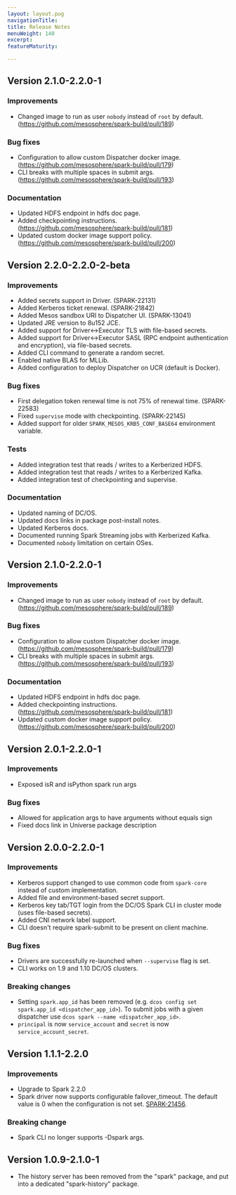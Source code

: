 ```yaml
---
layout: layout.pug
navigationTitle: 
title: Release Notes
menuWeight: 140
excerpt:
featureMaturity:

---
```


## Version 2.1.0-2.2.0-1

### Improvements
- Changed image to run as user `nobody` instead of `root` by default. (https://github.com/mesosphere/spark-build/pull/189)

### Bug fixes
- Configuration to allow custom Dispatcher docker image. (https://github.com/mesosphere/spark-build/pull/179)
- CLI breaks with multiple spaces in submit args. (https://github.com/mesosphere/spark-build/pull/193)

### Documentation
- Updated HDFS endpoint in hdfs doc page.
- Added checkpointing instructions. (https://github.com/mesosphere/spark-build/pull/181)
- Updated custom docker image support policy. (https://github.com/mesosphere/spark-build/pull/200)

## Version 2.2.0-2.2.0-2-beta

### Improvements
* Added secrets support in Driver. (SPARK-22131)
* Added Kerberos ticket renewal. (SPARK-21842)
* Added Mesos sandbox URI to Dispatcher UI. (SPARK-13041)
* Updated JRE version to 8u152 JCE.
* Added support for Driver<->Executor TLS with file-based secrets.
* Added support for Driver<->Executor SASL (RPC endpoint authentication and encryption), via file-based secrets.
* Added CLI command to generate a random secret.
* Enabled native BLAS for MLLib.
* Added configuration to deploy Dispatcher on UCR (default is Docker).

### Bug fixes
* First delegation token renewal time is not 75% of renewal time. (SPARK-22583)
* Fixed `supervise` mode with checkpointing. (SPARK-22145)
* Added support for older `SPARK_MESOS_KRB5_CONF_BASE64` environment variable.

### Tests
* Added integration test that reads / writes to a Kerberized HDFS.
* Added integration test that reads / writes to a Kerberized Kafka.
* Added integration test of checkpointing and supervise.

### Documentation
* Updated naming of DC/OS.
* Updated docs links in package post-install notes.
* Updated Kerberos docs. 
* Documented running Spark Streaming jobs with Kerberized Kafka.
* Documented `nobody` limitation on certain OSes.


## Version 2.1.0-2.2.0-1

### Improvements
- Changed image to run as user `nobody` instead of `root` by default. (https://github.com/mesosphere/spark-build/pull/189)

### Bug fixes
- Configuration to allow custom Dispatcher docker image. (https://github.com/mesosphere/spark-build/pull/179)
- CLI breaks with multiple spaces in submit args. (https://github.com/mesosphere/spark-build/pull/193)

### Documentation
- Updated HDFS endpoint in hdfs doc page.
- Added checkpointing instructions. (https://github.com/mesosphere/spark-build/pull/181)
- Updated custom docker image support policy. (https://github.com/mesosphere/spark-build/pull/200)

## Version 2.0.1-2.2.0-1

### Improvements
- Exposed isR and isPython spark run args

### Bug fixes
- Allowed for application args to have arguments without equals sign
- Fixed docs link in Universe package description

## Version 2.0.0-2.2.0-1

### Improvements
- Kerberos support changed to use common code from `spark-core` instead of custom implementation.
- Added file and environment-based secret support.
- Kerberos key tab/TGT login from the DC/OS Spark CLI in cluster mode (uses file-based secrets).
- Added CNI network label support.
- CLI doesn't require spark-submit to be present on client machine.

### Bug fixes
- Drivers are successfully re-launched when `--supervise` flag is set.
- CLI works on 1.9 and 1.10 DC/OS clusters.

### Breaking changes
- Setting `spark.app_id` has been removed (e.g. `dcos config set spark.app_id <dispatcher_app_id>`). To submit jobs with a given
dispatcher use `dcos spark --name <dispatcher_app_id>`.
- `principal` is now `service_account` and `secret` is now `service_account_secret`.

## Version 1.1.1-2.2.0

### Improvements
* Upgrade to Spark 2.2.0
* Spark driver now supports configurable failover_timeout. The default value is 0 when the configuration is not set.
[SPARK-21456](https://issues.apache.org/jira/browse/SPARK-21456). 

### Breaking change

*  Spark CLI no longer supports -Dspark args.

## Version 1.0.9-2.1.0-1 

- The history server has been removed from the "spark" package, and put into a dedicated "spark-history" package.
